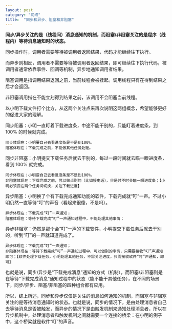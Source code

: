 ```yaml
---
layout: post
category: "网络"
title:  "同步和异步、阻塞和非阻塞"
---
```


**同步/异步关注的是（线程间）消息通知的机制，而阻塞/非阻塞关注的是程序（线程内）等待消息通知时的状态。**

同步操作时，调用者需要等待被调用者返回结果，代码才能继续往下执行。

而异步则相反，调用者不需要等待被调用者返回结果，即可继续往下执行代码，被调用者通常依靠事件、回调等机制，异步地通知调用者结果。

阻塞调用是指调用结果返回之前，当前线程会被挂起。调用线程只有在得到结果之后才会返回。

非阻塞调用指在不能立刻得到结果之前，该调用不会阻塞当前线程。

以小明下载文件打个比方，从这两个关注点来再次说明这两组概念，希望能够更好的促进大家的理解。

同步阻塞：小明一直盯着下载进度条，中途不能干别的，只能盯着进度条，到 100% 的时候就完成。

    同步体现在：小明要自己去看进度条是不是到100%。
    阻塞体现在：下载完成之前，不能做其他任务处理。

同步非阻塞：小明提交下载任务后就去干别的，每过一段时间就去瞄一眼进度条，看到 100% 就完成。

    同步体现在：小明要自己去看进度条是不是到100%。
    非阻塞体现在：下载完成之前，可以做点别的（比如接电话），只是时不时会瞄一眼进度条；【小明必须要在两个任务间切换，关注下载进度】

异步阻塞：小明换了个有下载完成通知功能的软件，下载完成就“叮”一声。不过小明仍然一直等待“叮”的声音（看起来很傻，不是吗）。

    异步体现在：下载完成“叮”一声通知；
    阻塞体现在：等待下载完成“叮”一声通知过程中，不能处理其他事情；

异步非阻塞：仍然是那个会“叮”一声的下载软件，小明提交下载任务后就去干别的，听到“叮”的一声就知道完成了。

    异步体现在：下载完成“叮”一声通知；
    非阻塞体现在：等待下载完成“叮”一声通知过程中，可以做别的事情，只需要接收“叮”声通知即可；【软件处理下载任务，小明处理其他任务，不需关注进度，只需接收软件“叮”声通知，即可】

也就是说，同步/异步是“下载完成消息”通知的方式（机制），而阻塞/非阻塞则是在等待“下载完成消息”通知过程中的状态（能不能干其他任务），在不同的场景下，同步/异步、阻塞/非阻塞的四种组合都有应用。

所以，综上所述，同步和异步仅仅是关注的消息如何通知的机制，而阻塞与非阻塞关注的是等待消息通知时的状态。也就是说，同步的情况下，是由处理消息者自己去等待消息是否被触发，而异步的情况下是由触发机制来通知处理消息者，所以在异步机制中，处理消息者和触发机制之间就需要一个连接的桥梁：在小明的例子中，这个桥梁就是软件“叮”的声音。

